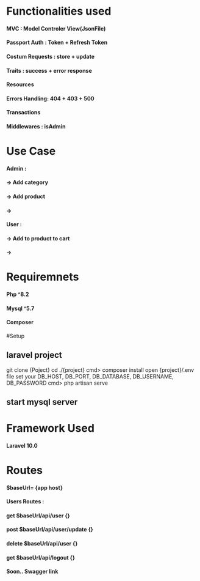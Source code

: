 # Functionalities used 
#### MVC : Model Controler View(JsonFile)
#### Passport Auth : Token + Refresh Token 
#### Costum Requests : store + update 
#### Traits : success + error response 
#### Resources 
#### Errors Handling: 404 + 403 + 500
#### Transactions
#### Middlewares : isAdmin

# Use Case 
#### Admin : 
#### -> Add category 
#### -> Add product 
#### -> 
#### User : 
#### -> Add to product to cart 
#### -> 

# Requiremnets 
#### Php ^8.2
#### Mysql ^5.7
#### Composer

#Setup
## laravel project 
git clone {Poject}
cd ./{project}
cmd> composer install
open {project}/.env file
set your 
DB_HOST,
DB_PORT,
DB_DATABASE,
DB_USERNAME,
DB_PASSWORD
cmd> php artisan serve
## start mysql server 

# Framework Used 
#### Laravel 10.0

# Routes 
  #### $baseUrl= {app host}
  #### Users Routes :
  #### get      $baseUrl/api/user             {}
  #### post     $baseUrl/api/user/update      {}
  #### delete   $baseUrl/api/user             {}
  #### get      $baseUrl/api/logout           {}
  #### Soon.. Swagger link  

